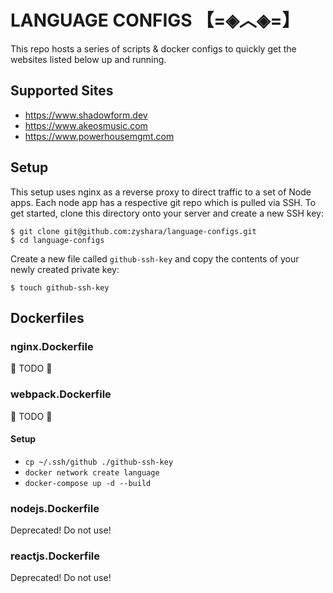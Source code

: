 # LANGUAGE CONFIGS 【=◈︿◈=】
This repo hosts a series of scripts & docker configs to quickly get the websites listed below up and running.

## Supported Sites
  - https://www.shadowform.dev
  - https://www.akeosmusic.com
  - https://www.powerhousemgmt.com

## Setup
This setup uses nginx as a reverse proxy to direct traffic to a set of Node apps. Each node app has a respective git repo which is pulled via SSH. To get started, clone this directory onto your server and create a new SSH key:
```
$ git clone git@github.com:zyshara/language-configs.git
$ cd language-configs
```

Create a new file called `github-ssh-key` and copy the contents of your newly created private key:
```
$ touch github-ssh-key
```

## Dockerfiles
### nginx.Dockerfile
🚧 TODO 🚧

### webpack.Dockerfile
🚧 TODO 🚧
#### Setup

- `cp ~/.ssh/github ./github-ssh-key`
- `docker network create language`
- `docker-compose up -d --build`

### nodejs.Dockerfile
Deprecated! Do not use!

### reactjs.Dockerfile
Deprecated! Do not use!
